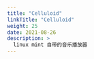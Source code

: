 ```yaml
---
title: "Celluloid"
linkTitle: "Celluloid"
weight: 25
date: 2021-08-26
description: >
  linux mint 自带的音乐播放器
---
```






